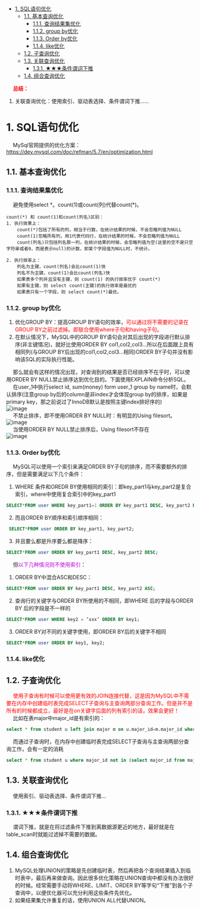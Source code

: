 
<!-- TOC -->

- [1. SQL语句优化](#1-sql语句优化)
    - [1.1. 基本查询优化](#11-基本查询优化)
        - [1.1.1. 查询结果集优化](#111-查询结果集优化)
        - [1.1.2. group by优化](#112-group-by优化)
        - [1.1.3. Order by优化](#113-order-by优化)
        - [1.1.4. like优化](#114-like优化)
    - [1.2. 子查询优化](#12-子查询优化)
    - [1.3. 关联查询优化](#13-关联查询优化)
        - [1.3.1. ★★★条件谓词下推](#131-★★★条件谓词下推)
    - [1.4. 组合查询优化](#14-组合查询优化)

<!-- /TOC -->

&emsp; **<font color = "red">总结：</font>**  
1. 关联查询优化：使用索引、驱动表选择、条件谓词下推......

# 1. SQL语句优化
&emsp; MySql官网提供的优化方案：https://dev.mysql.com/doc/refman/5.7/en/optimization.html  

## 1.1. 基本查询优化  
### 1.1.1. 查询结果集优化  
&emsp; 避免使用select \*。count(1)或count(列)代替count(*)。  

    count(*) 和 count(1)和count(列名)区别：  
    1. 执行效果上： 
        count(*)包括了所有的列，相当于行数，在统计结果的时候，不会忽略列值为NULL  
        count(1)忽略所有列，用1代表代码行，在统计结果的时候，不会忽略列值为NULL  
        count(列名)只包括列名那一列，在统计结果的时候，会忽略列值为空(这里的空不是只空字符串或者0，而是表示null)的计数，即某个字段值为NULL时，不统计。
    
    2. 执行效率上：  
        列名为主键，count(列名)会比count(1)快  
        列名不为主键，count(1)会比count(列名)快  
        如果表多个列并且没有主键，则 count(1) 的执行效率优于 count(*)  
        如果有主键，则 select count(主键)的执行效率是最优的  
        如果表只有一个字段，则 select count(*)最优。

### 1.1.2. group by优化 
<!-- 
Group by 优化 
https://mp.weixin.qq.com/s/YXVRNQz0HJu_qvJktxQuMw
-->
1. 优化GROUP BY：提高GROUP BY语句的效率，<font color = "red">可以通过将不需要的记录在GROUP BY之前过滤掉。即联合使用where子句和having子句。</font>  
2. 在默认情况下，MySQL中的GROUP BY语句会对其后出现的字段进行默认排序(非主键情况)，就好比使用ORDER BY col1,col2,col3…所以在后面跟上具有相同列(与GROUP BY后出现的col1,col2,col3…相同)ORDER BY子句并没有影响该SQL的实际执行性能。  

&emsp; 那么就会有这样的情况出现，对查询到的结果是否已经排序不在乎时，可以使用ORDER BY NULL禁止排序达到优化目的。下面使用EXPLAIN命令分析SQL。  
&emsp; 在user_1中执行select id, sum(money) form user_1 group by name时，会默认排序(注意group by后的column是非index才会体现group by的排序，如果是primary key，那之前说过了InnoDB默认是按照主键index排好序的)  
![image](https://gitee.com/wt1814/pic-host/raw/master/images/SQL/sql-53.png)  
&emsp; 不禁止排序，即不使用ORDER BY NULL时：有明显的Using filesort。  
![image](https://gitee.com/wt1814/pic-host/raw/master/images/SQL/sql-54.png)  
&emsp; 当使用ORDER BY NULL禁止排序后，Using filesort不存在  
![image](https://gitee.com/wt1814/pic-host/raw/master/images/SQL/sql-55.png)  

### 1.1.3. Order by优化 
<!-- 
MySQL中order by语句的实现原理以及优化手段 
https://mp.weixin.qq.com/s/FykC_mfqJH5oics3wIzBQA
-->
&emsp; MySQL可以使用一个索引来满足ORDER BY子句的排序，而不需要额外的排序，但是需要满足以下几个条件：  
1. WHERE 条件和OREDR BY使用相同的索引：即key_part1与key_part2是复合索引，where中使用复合索引中的key_part1  
```sql
SELECT*FROM user WHERE key_part1=1 ORDER BY key_part1 DESC, key_part2 DESC;
```
2. 而且ORDER BY顺序和索引顺序相同：  
```sql
 SELECT*FROM user ORDER BY key_part1, key_part2;
```
3. 并且要么都是升序要么都是降序：  
```sql
SELECT*FROM user ORDER BY key_part1 DESC, key_part2 DESC;
```
&emsp; 但<font color = "clime">以下几种情况则不使用索引</font>：  
1. ORDER BY中混合ASC和DESC：  
```sql
SELECT*FROM user ORDER BY key_part1 DESC, key_part2 ASC;
```
2. 查询行的关键字与ORDER BY所使用的不相同，即WHERE 后的字段与ORDER BY 后的字段是不一样的  
```sql
SELECT*FROM user WHERE key2 = ‘xxx’ ORDER BY key1;
```
3. ORDER BY对不同的关键字使用，即ORDER BY后的关键字不相同  
```sql 
SELECT*FROM user ORDER BY key1, key2;
```

### 1.1.4. like优化  
<!-- 
like %%怎么优化
https://mp.weixin.qq.com/s/ygvuP35B_sJAlBHuuEJhfg
-->

## 1.2. 子查询优化  
&emsp; <font color = "red">使用子查询有时候可以使用更有效的JOIN连接代替，这是因为MySQL中不需要在内存中创建临时表完成SELECT子查询与主查询两部分查询工作。但是并不是所有的时候都成立，最好是在on关键字后面的列有索引的话，效果会更好！</font>  
&emsp; 比如在表major中major_id是有索引的：  

```sql
select * from student u left join major m on u.major_id=m.major_id where m.major_id is null;
```

&emsp; 而通过子查询时，在内存中创建临时表完成SELECT子查询与主查询两部分查询工作，会有一定的消耗  

```sql
select * from student u where major_id not in (select major_id from major);
```

## 1.3. 关联查询优化  
&emsp; 使用索引、驱动表选择、条件谓词下推...

### 1.3.1. ★★★条件谓词下推
<!-- 
sql优化中join 条件谓词下推
https://zhuanlan.zhihu.com/p/129026235
-->
&emsp; 谓词下推，就是在将过滤条件下推到离数据源更近的地方，最好就是在table_scan时就能过滤掉不需要的数据。  


## 1.4. 组合查询优化  
1. MySQL处理UNION的策略是先创建临时表，然后再把各个查询结果插入到临时表中，最后再来做查询。因此很多优化策略在UNION查询中都没有办法很好的时候。经常需要手动将WHERE、LIMIT、ORDER BY等字句“下推”到各个子查询中，以便优化器可以充分利用这些条件先优化。  
2. 如果结果集允许重复的话，使用UNION ALL代替UNION。  
